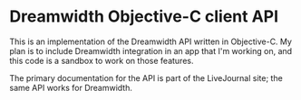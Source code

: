 # Dreamwidth Objective-C client API

This is an implementation of the Dreamwidth API written in Objective-C. My plan is
to include Dreamwidth integration in an app that I'm working on, and this code is a 
sandbox to work on those features.

The primary documentation for the API is part of the LiveJournal site; the same API
works for Dreamwidth.